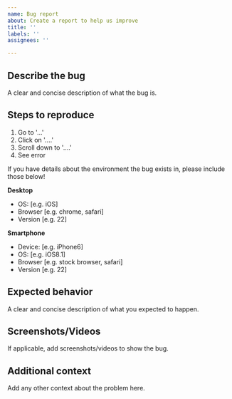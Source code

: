 ```yaml
---
name: Bug report
about: Create a report to help us improve
title: ''
labels: ''
assignees: ''

---
```


## Describe the bug
A clear and concise description of what the bug is.

## Steps to reproduce
1. Go to '...'
2. Click on '....'
3. Scroll down to '....'
4. See error

If you have details about the environment the bug exists in, please include those below!

**Desktop**
 - OS: [e.g. iOS]
 - Browser [e.g. chrome, safari]
 - Version [e.g. 22]

**Smartphone**
 - Device: [e.g. iPhone6]
 - OS: [e.g. iOS8.1]
 - Browser [e.g. stock browser, safari]
 - Version [e.g. 22]

## Expected behavior
A clear and concise description of what you expected to happen.

## Screenshots/Videos
If applicable, add screenshots/videos to show the bug. 

## Additional context
Add any other context about the problem here.
